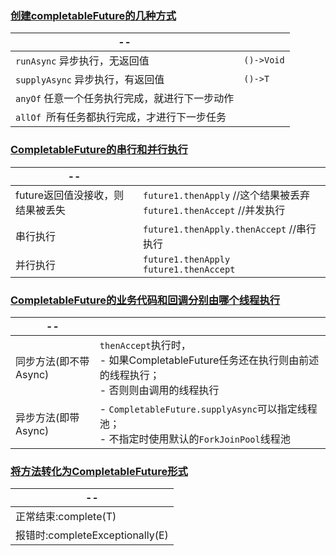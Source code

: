 
### [创建completableFuture的几种方式](CompletableFutureTest.java)

| --               |            |
| ---------------------------------------------- | ---------- |
| `runAsync` 异步执行，无返回值                  | `()->Void` |
| `supplyAsync` 异步执行，有返回值               | `()->T`    |
| `anyOf` 任意一个任务执行完成，就进行下一步动作 |            |
| `allOf `所有任务都执行完成，才进行下一步任务   |            |


### [CompletableFuture的串行和并行执行](CompletableFutureTest2.java)

|                 --            |         |
| -------------------------------- | ------- |
| future返回值没接收，则结果被丢失 | `future1.thenApply` //这个结果被丢弃<br>`future1.thenAccept` //并发执行<br> |
| 串行执行 | `future1.thenApply.thenAccept` //串行执行 |
| 并行执行 | `future1.thenApply`<br/>`future1.thenAccept`<br/> |

### [CompletableFuture的业务代码和回调分别由哪个线程执行](CompletableFutureThreadTest.java)

| --                    |                                                              |
| --------------------- | ------------------------------------------------------------ |
| 同步方法(即不带Async) | `thenAccept`执行时，<br>- 如果CompletableFuture任务还在执行则由前述的线程执行；<br>- 否则则由调用的线程执行 |
| 异步方法(即带Async)   | - `CompletableFuture.supplyAsync`可以指定线程池；<br>- 不指定时使用默认的`ForkJoinPool`线程池 |


### [将方法转化为CompletableFuture形式](CompletableFutureConvertTest.java)
| --                              |
| ------------------------------- |
| 正常结束:complete(T)            |
| 报错时:completeExceptionally(E) |

